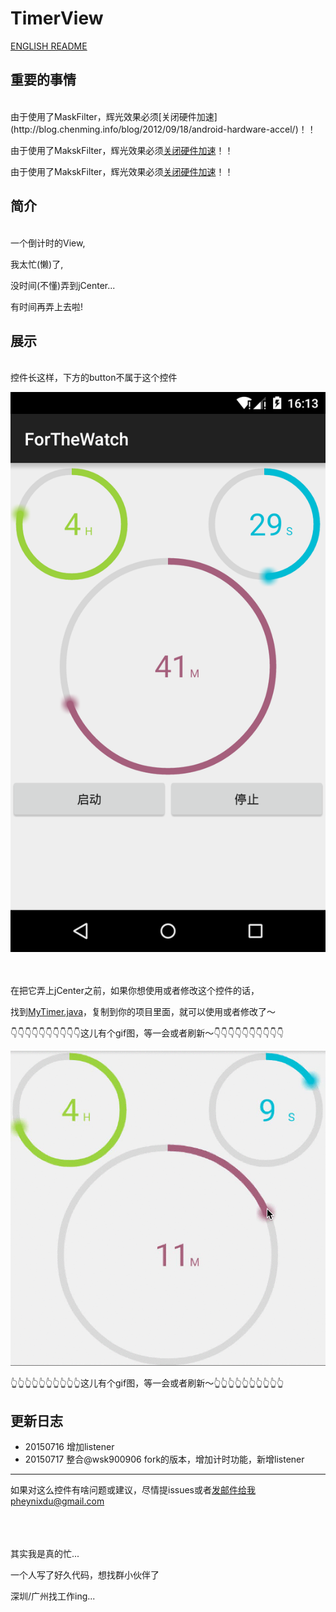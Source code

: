 # TimerView

[ENGLISH README](README_ENGLISH.md)


## 重要的事情
<br/>
由于使用了MaskFilter，辉光效果必须[关闭硬件加速](http://blog.chenming.info/blog/2012/09/18/android-hardware-accel/)！！

由于使用了MakskFilter，辉光效果必须[关闭硬件加速](http://blog.chenming.info/blog/2012/09/18/android-hardware-accel/)！！

由于使用了MakskFilter，辉光效果必须[关闭硬件加速](http://blog.chenming.info/blog/2012/09/18/android-hardware-accel/)！！




## 简介
<br/>
一个倒计时的View,

我太忙(懒)了,

没时间(不懂)弄到jCenter...

有时间再弄上去啦!




## 展示
<br/>
控件长这样，下方的button不属于这个控件

![屏幕截图](/read_me/screen_shot.png)


<br/><br/>
在把它弄上jCenter之前，如果你想使用或者修改这个控件的话，

找到[MyTimer.java](/app/src/main/java/com/pheynix/forthewatch/MyTimer.java)，复制到你的项目里面，就可以使用或者修改了～

👇👇👇👇👇👇👇👇👇👇这儿有个gif图，等一会或者刷新～👇👇👇👇👇👇👇👇👇👇


![gif图，加载好慢...](/read_me/screen_record.gif)

👆👆👆👆👆👆👆👆👆👆这儿有个gif图，等一会或者刷新～👆👆👆👆👆👆👆👆👆👆





## 更新日志


* 20150716 增加listener
* 20150717 整合@wsk900906 fork的版本，增加计时功能，新增listener

----


如果对这么控件有啥问题或建议，尽情提issues或者[发邮件](mailto:pheynixdu@gmail.com)给我pheynixdu@gmail.com


<br/><br/><br/>
其实我是真的忙...

一个人写了好久代码，想找群小伙伴了

深圳/广州找工作ing...

